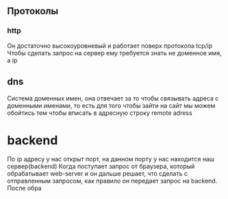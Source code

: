 ## Протоколы
### http
Он достаточно высокоуровневый и работает поверх протокола tcp/ip
Чтобы сделать запрос на сервер ему требуется знать не доменное имя, а ip
## dns
Система доменных имен, она отвечает за то чтобы связывать адреса с доменными именами, то есть для того чтобы зайти на сайт мы можем обойтись тем чтобы вписать в адресную строку remote adress 
# backend
По ip адресу у нас открыт порт, на данном порту у нас находится наш сервер(backend)
Когда поступает запрос от браузера, который обрабатывает web-server и он дальше решает, что сделать с отправленным запросом, как правило он передает запрос на backend.
После обра